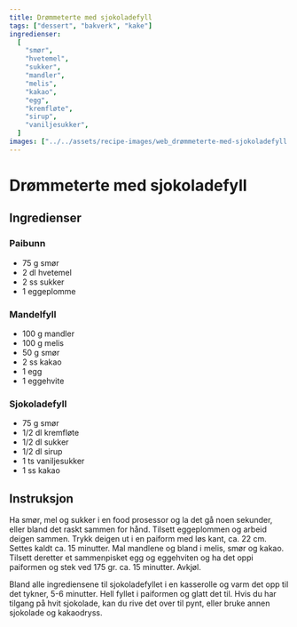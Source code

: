 ```yaml
---
title: Drømmeterte med sjokoladefyll
tags: ["dessert", "bakverk", "kake"]
ingredienser:
  [
    "smør",
    "hvetemel",
    "sukker",
    "mandler",
    "melis",
    "kakao",
    "egg",
    "kremfløte",
    "sirup",
    "vaniljesukker",
  ]
images: ["../../assets/recipe-images/web_drømmeterte-med-sjokoladefyll.jpg"]
---
```


# Drømmeterte med sjokoladefyll

## Ingredienser

### Paibunn

- 75 g smør
- 2 dl hvetemel
- 2 ss sukker
- 1 eggeplomme

### Mandelfyll

- 100 g mandler
- 100 g melis
- 50 g smør
- 2 ss kakao
- 1 egg
- 1 eggehvite

### Sjokoladefyll

- 75 g smør
- 1/2 dl kremfløte
- 1/2 dl sukker
- 1/2 dl sirup
- 1 ts vaniljesukker
- 1 ss kakao

## Instruksjon

Ha smør, mel og sukker i en food prosessor og la det gå noen sekunder, eller bland det raskt sammen for hånd. Tilsett eggeplommen og arbeid deigen sammen. Trykk deigen ut i en paiform med løs kant, ca. 22 cm. Settes kaldt ca. 15 minutter. Mal mandlene og bland i melis, smør og kakao. Tilsett deretter et sammenpisket egg og eggehviten og ha det oppi paiformen og stek ved 175 gr. ca. 15 minutter. Avkjøl.

Bland alle ingrediensene til sjokoladefyllet i en kasserolle og varm det opp til det tykner, 5-6 minutter. Hell fyllet i paiformen og glatt det til. Hvis du har tilgang på hvit sjokolade, kan du rive det over til pynt, eller bruke annen sjokolade og kakaodryss.
